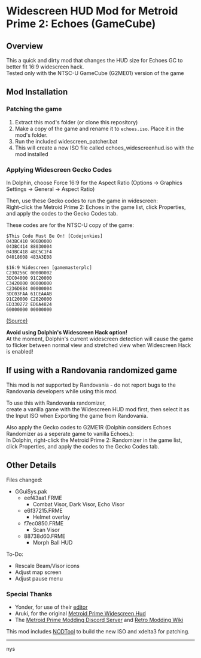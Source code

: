 # Widescreen HUD Mod for Metroid Prime 2: Echoes (GameCube)

## Overview

This a quick and dirty mod that changes the HUD size for Echoes GC to better fit 16:9 widescreen hack.  
Tested only with the NTSC-U GameCube (G2ME01) version of the game  

## Mod Installation

### Patching the game
1. Extract this mod's folder (or clone this repository)
2. Make a copy of the game and rename it to `echoes.iso`. Place it in the mod's folder.
3. Run the included widescreen_patcher.bat
4. This will create a new ISO file called echoes_widescreenhud.iso with the mod installed

### Applying Widescreen Gecko Codes
In Dolphin, choose Force 16:9 for the Aspect Ratio (Options -> Graphics Settings -> General -> Aspect Ratio)  

Then, use these Gecko codes to run the game in widescreen:  
Right-click the Metroid Prime 2: Echoes in the game list, click Properties, and apply the codes to the Gecko Codes tab.  

These codes are for the NTSC-U copy of the game:  
```
$This Code Must Be On! [Codejunkies]
043BC410 906D0000
043BC414 88030004
043BC418 4BC5C1F4
04018608 483A3E08

$16:9 Widescreen [gamemasterplc]
C230256C 00000002
3DC04000 91C20000
C3420000 00000000
C236D684 00000004
3DC03FAA 61CEAAAB
91C20000 C2620000
ED330272 ED6A4824
60000000 00000000
```
[(Source)](https://wiki.dolphin-emu.org/index.php?title=Metroid_Prime_2:_Echoes_(GC)#16:9_Aspect_Ratio_Fix)

**Avoid using Dolphin's Widescreen Hack option!**  
At the moment, Dolphin's current widescreen detection will cause the game to flicker between normal view and stretched view when Widescreen Hack is enabled!

## If using with a Randovania randomized game ##
This mod is *not* supported by Randovania - do not report bugs to the Randovania developers while using this mod.

To use this with Randovania randomizer,  
create a vanilla game with the Widescreen HUD mod first, then select it as the Input ISO when Exporting the game from Randovania.

Also apply the Gecko codes to G2ME1R (Dolphin considers Echoes Randomizer as a seperate game to vanilla Echoes.):  
In Dolphin, right-click the Metroid Prime 2: Randomizer in the game list, click Properties, and apply the codes to the Gecko Codes tab.  

## Other Details

Files changed:  
- GGuiSys.pak
  - eef43aa1.FRME 
    - Combat Visor, Dark Visor, Echo Visor
  - e6f37215.FRME
    - Helmet overlay
  - f7ec0850.FRME 
    - Scan Visor
  - 88738d60.FRME
    - Morph Ball HUD

To-Do:  
  - Rescale Beam/Visor icons
  - Adjust map screen
  - Adjust pause menu


### Special Thanks  
- Yonder, for use of their [editor](https://github.com/xchellx/three.js)
- Aruki, for the original [Metroid Prime Widescreen Hud](https://wiki.dolphin-emu.org/index.php?title=Metroid_Prime_(GC)#16:9_HUD_Mod)
- The [Metroid Prime Modding Discord Server](https://discord.gg/pTQZcFS) and [Retro Modding Wiki](https://wiki.axiodl.com/w/Main_Page)

This mod includes [NODTool](https://github.com/AxioDL/nod) to build the new ISO and xdelta3 for patching.

***

nys
